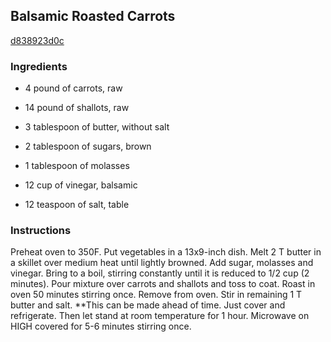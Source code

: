 ## Balsamic Roasted Carrots

[d838923d0c](http://www.food.com/recipe/balsamic-roasted-carrots-74495)

### Ingredients

 - 4 pound of carrots, raw

 - 14 pound of shallots, raw

 - 3 tablespoon of butter, without salt

 - 2 tablespoon of sugars, brown

 - 1 tablespoon of molasses

 - 12 cup of vinegar, balsamic

 - 12 teaspoon of salt, table

### Instructions

Preheat oven to 350F. Put vegetables in a 13x9-inch dish. Melt 2 T butter in a skillet over medium heat until lightly browned. Add sugar, molasses and vinegar. Bring to a boil, stirring constantly until it is reduced to 1/2 cup (2 minutes). Pour mixture over carrots and shallots and toss to coat. Roast in oven 50 minutes stirring once. Remove from oven. Stir in remaining 1 T butter and salt. **This can be made ahead of time. Just cover and refrigerate. Then let stand at room temperature for 1 hour. Microwave on HIGH covered for 5-6 minutes stirring once.